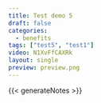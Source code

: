 ```yaml
---
title: Test demo 5
draft: false
categories:
  - benefits
tags: ["test5", "test1"]
video: N1XvFfCAXRk
layout: single
preview: preview.png
---
```


{{< generateNotes >}}
